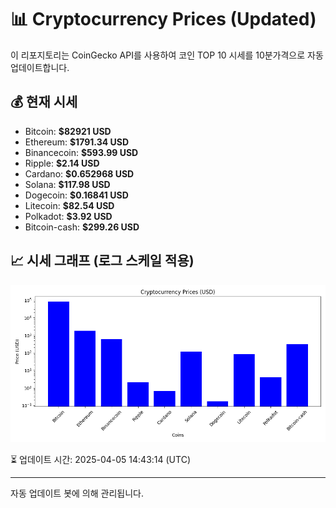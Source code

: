 
# 📊 Cryptocurrency Prices (Updated)

이 리포지토리는 CoinGecko API를 사용하여 코인 TOP 10 시세를 10분가격으로 자동 업데이트합니다.

## 💰 현재 시세
- Bitcoin: **$82921 USD**
- Ethereum: **$1791.34 USD**
- Binancecoin: **$593.99 USD**
- Ripple: **$2.14 USD**
- Cardano: **$0.652968 USD**
- Solana: **$117.98 USD**
- Dogecoin: **$0.16841 USD**
- Litecoin: **$82.54 USD**
- Polkadot: **$3.92 USD**
- Bitcoin-cash: **$299.26 USD**

## 📈 시세 그래프 (로그 스케일 적용)
![Crypto Prices](crypto_prices.png)

⏳ 업데이트 시간: 2025-04-05 14:43:14 (UTC)

---
자동 업데이트 봇에 의해 관리됩니다.
